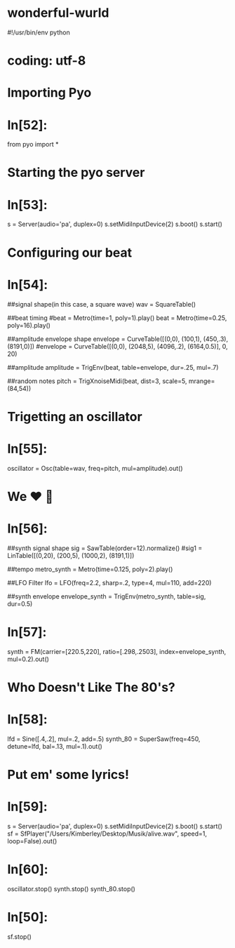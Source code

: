 # wonderful-wurld
#!/usr/bin/env python
# coding: utf-8

# Importing Pyo
# In[52]:
from pyo import *


# Starting the pyo server
# In[53]:
s = Server(audio='pa', duplex=0)
s.setMidiInputDevice(2)
s.boot()
s.start()


# Configuring our beat
# In[54]:
##signal shape(in this case, a square wave)
wav = SquareTable()

##beat timing
#beat = Metro(time=1, poly=1).play()
beat = Metro(time=0.25, poly=16).play()

##amplitude envelope shape
envelope = CurveTable([(0,0), (100,1), (450,.3), (8191,0)])
#envelope = CurveTable([(0,0), (2048,5), (4096,.2), (6164,0.5)], 0, 20)

##amplitude
amplitude = TrigEnv(beat, table=envelope, dur=.25, mul=.7)

##random notes
pitch = TrigXnoiseMidi(beat, dist=3, scale=5, mrange=(84,54))


# Trigetting an oscillator
# In[55]:
oscillator = Osc(table=wav, freq=pitch, mul=amplitude).out()


# We ❤️ 🎹
# In[56]:
##synth signal shape
sig = SawTable(order=12).normalize()
#sig1 = LinTable([(0,20), (200,5), (1000,2), (8191,1)])

##tempo
metro_synth = Metro(time=0.125, poly=2).play()

##LFO Filter
lfo = LFO(freq=2.2, sharp=.2, type=4, mul=110, add=220)

##synth envelope
envelope_synth = TrigEnv(metro_synth, table=sig, dur=0.5)


# In[57]:
synth = FM(carrier=[220.5,220], ratio=[.298,.2503], index=envelope_synth, mul=0.2).out()


# Who Doesn't Like The 80's?
# In[58]:
lfd = Sine([.4,.2], mul=.2, add=.5)
synth_80 = SuperSaw(freq=450, detune=lfd, bal=.13, mul=.1).out()


# Put em' some lyrics!

# In[59]:
s = Server(audio='pa', duplex=0)
s.setMidiInputDevice(2)
s.boot()
s.start()
sf = SfPlayer("/Users/Kimberley/Desktop/Musik/alive.wav", speed=1, loop=False).out()


# In[60]:
oscillator.stop()
synth.stop()
synth_80.stop()


# In[50]:
sf.stop()
